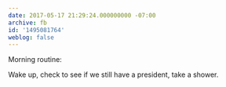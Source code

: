 ```yaml
---
date: 2017-05-17 21:29:24.000000000 -07:00
archive: fb
id: '1495081764'
weblog: false
---
```


Morning routine:

Wake up, check to see if we still have a president, take a shower.
